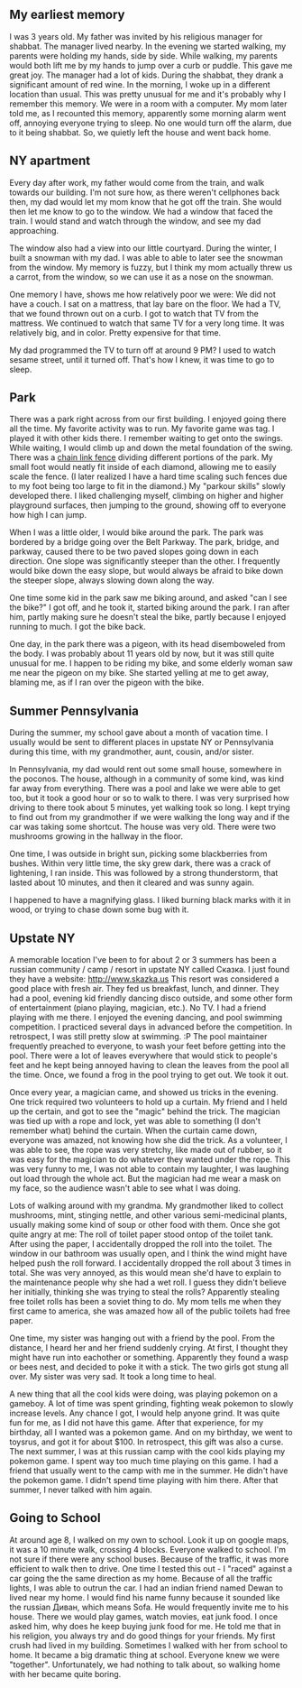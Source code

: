 ## My earliest memory

I was 3 years old. My father was invited by his religious manager for shabbat.
The manager lived nearby. In the evening we started walking, my parents were holding my hands, side by side.
While walking, my parents would both lift me by my hands to jump over a curb or puddle. This gave me great joy.
The manager had a lot of kids. During the shabbat, they drank a significant amount of red wine.
In the morning, I woke up in a different location than usual. This was pretty unusual for me and it's probably why I remember this memory. We were in a room with a computer.
My mom later told me, as I recounted this memory, apparently some morning alarm went off, annoying everyone trying to sleep.
No one would turn off the alarm, due to it being shabbat.
So, we quietly left the house and went back home.

## NY apartment

Every day after work, my father would come from the train, and walk towards our building.
I'm not sure how, as there weren't cellphones back then, my dad would let my mom know that he got off the train.
She would then let me know to go to the window.
We had a window that faced the train. I would stand and watch through the window, and see my dad approaching.

The window also had a view into our little courtyard.
During the winter, I built a snowman with my dad. I was able to able to later see the snowman from the window.
My memory is fuzzy, but I think my mom actually threw us a carrot, from the window, so we can use it as a nose on the snowman.

One memory I have, shows me how relatively poor we were: We did not have a couch.
I sat on a mattress, that lay bare on the floor. We had a TV, that we found thrown out on a curb.
I got to watch that TV from the mattress. We continued to watch that same TV for a very long time. It was relatively big, and in color. Pretty expensive for that time.

My dad programmed the TV to turn off at around 9 PM? I used to watch sesame street, until it turned off. That's how I knew, it was time to go to sleep.

## Park

There was a park right across from our first building. I enjoyed going there all the time.
My favorite activity was to run. My favorite game was tag. I played it with other kids there.
I remember waiting to get onto the swings. While waiting, I would climb up and down the metal foundation of the swing.
There was a [chain link fence](https://en.wikipedia.org/wiki/Chain-link_fencing) dividing different portions of the park.
My small foot would neatly fit inside of each diamond, allowing me to easily scale the fence. (I later realized I have a hard time scaling such fences due to my foot being too large to fit in the diamond.)
My "parkour skills" slowly developed there.
I liked challenging myself, climbing on higher and higher playground surfaces, then jumping to the ground, showing off to everyone how high I can jump.

When I was a little older, I would bike around the park.
The park was bordered by a bridge going over the Belt Parkway. The park, bridge, and parkway, caused there to be two paved slopes going down in each direction.
One slope was significantly steeper than the other. I frequently would bike down the easy slope, but would always be afraid to bike down the steeper slope, always slowing down along the way.

One time some kid in the park saw me biking around, and asked "can I see the bike?" I got off, and he took it, started biking around the park. I ran after him, partly making sure he doesn't steal the bike, partly because I enjoyed running to much. I got the bike back.

One day, in the park there was a pigeon, with its head disemboweled from the body. I was probably about 11 years old by now, but it was still quite unusual for me. I happen to be riding my bike, and some elderly woman saw me near the pigeon on my bike. She started yelling at me to get away, blaming me, as if I ran over the pigeon with the bike.

## Summer Pennsylvania

During the summer, my school gave about a month of vacation time. I usually would be sent to different places in upstate NY or Pennsylvania during this time, with my grandmother, aunt, cousin, and/or sister.

In Pennsylvania, my dad would rent out some small house, somewhere in the poconos. The house, although in a community of some kind, was kind far away from everything. There was a pool and lake we were able to get too, but it took a good hour or so to walk to there. I was very surprised how driving to there took about 5 minutes, yet walking took so long. I kept trying to find out from my grandmother if we were walking the long way and if the car was taking some shortcut.
The house was very old. There were two mushrooms growing in the hallway in the floor.

One time, I was outside in bright sun, picking some blackberries from bushes. Within very little time, the sky grew dark, there was a crack of lightening, I ran inside. This was followed by a strong thunderstorm, that lasted about 10 minutes, and then it cleared and was sunny again.

I happened to have a magnifying glass. I liked burning black marks with it in wood, or trying to chase down some bug with it.

## Upstate NY

A memorable location I've been to for about 2 or 3 summers has been a russian community / camp / resort in upstate NY called Сказка. I just found they have a website: http://www.skazka.us
This resort was considered a good place with fresh air. They fed us breakfast, lunch, and dinner. They had a pool, evening kid friendly dancing disco outside, and some other form of entertainment (piano playing, magician, etc.). No TV.
I had a friend playing with me there. I enjoyed the evening dancing, and pool swimming competition. I practiced several days in advanced before the competition. In retrospect, I was still pretty slow at swimming. :P
The pool maintainer frequently preached to everyone, to wash your feet before getting into the pool. There were a lot of leaves everywhere that would stick to people's feet and he kept being annoyed having to clean the leaves from the pool all the time.
Once, we found a frog in the pool trying to get out. We took it out.

Once every year, a magician came, and showed us tricks in the evening. One trick required two volunteers to hold up a curtain. My friend and I held up the certain, and got to see the "magic" behind the trick. The magician was tied up with a rope and lock, yet was able to something (I don't remember what) behind the curtain. When the curtain came down, everyone was amazed, not knowing how she did the trick. As a volunteer, I was able to see, the rope was very stretchy, like made out of rubber, so it was easy for the magician to do whatever they wanted under the rope. This was very funny to me, I was not able to contain my laughter, I was laughing out load through the whole act. But the magician had me wear a mask on my face, so the audience wasn't able to see what I was doing.

Lots of walking around with my grandma.
My grandmother liked to collect mushrooms, mint, stinging nettle, and other various semi-medicinal plants, usually making some kind of soup or other food with them.
Once she got quite angry at me:
The roll of toilet paper stood ontop of the toilet tank. After using the paper, I accidentally dropped the roll into the toilet.
The window in our bathroom was usually open, and I think the wind might have helped push the roll forward.
I accidentally dropped the roll about 3 times in total. She was very annoyed, as this would mean she'd have to explain to the maintenance people why she had a wet roll. I guess they didn't believe her initially, thinking she was trying to steal the rolls?
Apparently stealing free toilet rolls has been a soviet thing to do. My mom tells me when they first came to america, she was amazed how all of the public toilets had free paper.

One time, my sister was hanging out with a friend by the pool. From the distance, I heard her and her friend suddenly crying. At first, I thought they might have run into eachother or something. Apparently they found a wasp or bees nest, and decided to poke it with a stick. The two girls got stung all over. My sister was very sad. It took a long time to heal.

A new thing that all the cool kids were doing, was playing pokemon on a gameboy. A lot of time was spent grinding, fighting weak pokemon to slowly increase levels. Any chance I got, I would help anyone grind. It was quite fun for me, as I did not have this game. After that experience, for my birthday, all I wanted was a pokemon game. And on my birthday, we went to toysrus, and got it for about $100.
In retrospect, this gift was also a curse. The next summer, I was at this russian camp with the cool kids playing my pokemon game. I spent way too much time playing on this game. I had a friend that usually went to the camp with me in the summer. He didn't have the pokemon game. I didn't spend time playing with him there. After that summer, I never talked with him again.

## Going to School

At around age 8, I walked on my own to school. Look it up on google maps, it was a 10 minute walk, crossing 4 blocks. Everyone walked to school. I'm not sure if there were any school buses.
Because of the traffic, it was more efficient to walk then to drive. One time I tested this out - I "raced" against a car going  the the same direction as my home. Because of all the traffic lights, I was able to outrun the car.
I had an indian friend named Dewan to lived near my home. I would find his name funny because it sounded like the russian Диван, which means Sofa. He would frequently invite me to his house. There we would play games, watch movies, eat junk food. I once asked him, why does he keep buying junk food for me. He told me that in his religion, you always try and do good things for your friends.
My first crush had lived in my building. Sometimes I walked with her from school to home. It became a big dramatic thing at school. Everyone knew we were "together". Unfortunately, we had nothing to talk about, so walking home with her became quite boring.
